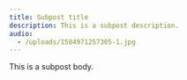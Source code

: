 ```yaml
---
title: Subpost title
description: This is a subpost description.
audio:
  - /uploads/1584971257305-1.jpg
---
```

This is a subpost body.
